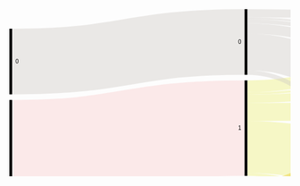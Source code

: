 <svg width="848" height="520" xmlns="http://www.w3.org/2000/svg"><g transform="translate(0, 10)"><g class="links" fill="none" stroke-opacity="0.4"><path d="M5,247.86301038898281C213.25,247.86301038898281,213.25,212.86301038898262,421.5,212.86301038898262" stroke-width="170.8480309253443" style="stroke: rgb(247, 203, 203);"></path><path d="M5,381.85914472094703C213.25,381.85914472094703,213.25,356.85914472094703,421.5,356.85914472094703" stroke-width="97.1442377385842" style="stroke: rgb(247, 203, 203);"></path><path d="M5,443.4706450833534C213.25,443.4706450833534,213.25,428.4706450833533,421.5,428.4706450833533" stroke-width="26.078762986228558" style="stroke: rgb(247, 203, 203);"></path><path d="M5,459.5880647499396C213.25,459.5880647499396,213.25,454.58806474993986,421.5,454.58806474993986" stroke-width="6.156076346943706" style="stroke: rgb(247, 203, 203);"></path><path d="M5,463.4778932109205C213.25,463.4778932109205,213.25,468.47789321092074,421.5,468.47789321092074" stroke-width="1.6235805750181203" style="stroke: rgb(247, 203, 203);"></path><path d="M5,464.5264556656198C213.25,464.5264556656198,213.25,479.52645566561995,421.5,479.52645566561995" stroke-width="0.4735443343802851" style="stroke: rgb(247, 203, 203);"></path><path d="M5,464.86470161874854C213.25,464.86470161874854,213.25,489.86470161874865,421.5,489.86470161874865" stroke-width="0.20294757187726503" style="stroke: rgb(247, 203, 203);"></path><path d="M5,464.9830877023436C213.25,464.9830877023436,213.25,499.98308770234365,421.5,499.98308770234365" stroke-width="0.03382459531287751" style="stroke: rgb(247, 203, 203);"></path><path d="M5,93.7194974631553C213.25,93.7194974631553,213.25,58.719497463155214,421.5,58.719497463155214" stroke-width="117.43899492631071" style="stroke: rgb(205, 201, 196);"></path><path d="M426.5,246.60304421357793C634.75,246.60304421357793,634.75,344.2957236047354,843,344.2957236047354" stroke-width="93.42353225416768" style="stroke: rgb(234, 238, 115);"></path><path d="M426.5,183.77385841990795C634.75,183.77385841990795,634.75,180.6136748006768,843,180.6136748006768" stroke-width="32.23483933317227" style="stroke: rgb(234, 238, 115);"></path><path d="M426.5,137.99226866392826C634.75,137.99226866392826,634.75,35.06402512684235,843,35.06402512684235" stroke-width="21.106547475235566" style="stroke: rgb(234, 238, 115);"></path><path d="M426.5,150.98091326407322C634.75,150.98091326407322,634.75,87.16356607876315,843,87.16356607876315" stroke-width="3.7883546750422807" style="stroke: rgb(234, 238, 115);"></path><path d="M426.5,295.8009180961583C634.75,295.8009180961583,634.75,482.6431505194491,843,482.6431505194491" stroke-width="4.972215510992994" style="stroke: rgb(234, 238, 115);"></path><path d="M426.5,160.2657646774581C634.75,160.2657646774581,634.75,118.92969316259985,843,118.92969316259985" stroke-width="14.781348151727471" style="stroke: rgb(234, 238, 115);"></path><path d="M426.5,148.81613916404908C634.75,148.81613916404908,634.75,70.90601594588081,843,70.90601594588081" stroke-width="0.5411935250060401" style="stroke: rgb(234, 238, 115);"></path><path d="M426.5,76.56197149069808C634.75,76.56197149069808,634.75,264.68953853587817,843,264.68953853587817" stroke-width="65.78883788354675" style="stroke: rgb(205, 201, 196);"></path><path d="M426.5,7.255375694612083C634.75,7.255375694612083,634.75,17.25537569461234,843,17.25537569461234" stroke-width="14.51075138922445" style="stroke: rgb(205, 201, 196);"></path><path d="M426.5,34.58564870741711C634.75,34.58564870741711,634.75,155.41435129258304,843,155.41435129258304" stroke-width="18.16380768301522" style="stroke: rgb(205, 201, 196);"></path><path d="M426.5,21.799951679149412C634.75,21.799951679149412,634.75,107.83522589997601,843,107.83522589997601" stroke-width="7.407586373520174" style="stroke: rgb(205, 201, 196);"></path><path d="M426.5,113.44769267939101C634.75,113.44769267939101,634.75,476.165740517033,843,476.165740517033" stroke-width="7.982604493839092" style="stroke: rgb(205, 201, 196);"></path><path d="M426.5,16.607876298622713C634.75,16.607876298622713,634.75,83.7811065474754,843,83.7811065474754" stroke-width="2.976564387533221" style="stroke: rgb(205, 201, 196);"></path><path d="M426.5,14.815172747040206C634.75,14.815172747040206,634.75,70.3309978255619,843,70.3309978255619" stroke-width="0.6088427156317952" style="stroke: rgb(205, 201, 196);"></path><path d="M426.5,373.7376177820729C634.75,373.7376177820729,634.75,418.8789562696303,843,418.8789562696303" stroke-width="55.74293307562213" style="stroke: rgb(232, 199, 26);"></path><path d="M426.5,324.92872674559067C634.75,324.92872674559067,634.75,130.0410727228801,843,130.0410727228801" stroke-width="7.441410968833051" style="stroke: rgb(232, 199, 26);"></path><path d="M426.5,403.5201739550616C634.75,403.5201739550616,634.75,487.04034791012316,843,487.04034791012316" stroke-width="3.8221792703551585" style="stroke: rgb(232, 199, 26);"></path><path d="M426.5,313.2085044696786C634.75,313.2085044696786,634.75,50.53877748248381,843,50.53877748248381" stroke-width="9.842957236047354" style="stroke: rgb(232, 199, 26);"></path><path d="M426.5,337.25779173713454C634.75,337.25779173713454,634.75,205.33945397439024,843,205.33945397439024" stroke-width="17.21671901425465" style="stroke: rgb(232, 199, 26);"></path><path d="M426.5,319.87194974631547C634.75,319.87194974631547,634.75,90.39381493114296,843,90.39381493114296" stroke-width="2.672143029717323" style="stroke: rgb(232, 199, 26);"></path><path d="M426.5,318.3329306595795C634.75,318.3329306595795,634.75,71.37956028026109,843,71.37956028026109" stroke-width="0.40589514375453006" style="stroke: rgb(232, 199, 26);"></path><path d="M426.5,421.4182169606184C634.75,421.4182169606184,634.75,134.77651606668294,843,134.77651606668294" stroke-width="2.0294757187726504" style="stroke: rgb(221, 155, 112);"></path><path d="M426.5,416.91954578400566C634.75,416.91954578400566,634.75,56.948538294274094,843,56.948538294274094" stroke-width="2.976564387533221" style="stroke: rgb(221, 155, 112);"></path><path d="M426.5,434.40686156076333C634.75,434.40686156076333,634.75,453.0079729403237,843,453.0079729403237" stroke-width="12.515100265764678" style="stroke: rgb(221, 155, 112);"></path><path d="M426.5,425.2911331239428C634.75,425.2911331239428,634.75,216.80599178545575,843,216.80599178545575" stroke-width="5.716356607876299" style="stroke: rgb(221, 155, 112);"></path><path d="M426.5,419.69316259966166C634.75,419.69316259966166,634.75,92.44020294757205,843,92.44020294757205" stroke-width="1.4206330031408554" style="stroke: rgb(221, 155, 112);"></path><path d="M426.5,418.6953370379317C634.75,418.6953370379317,634.75,71.87001691229783,843,71.87001691229783" stroke-width="0.5750181203189176" style="stroke: rgb(221, 155, 112);"></path><path d="M426.5,441.0872191350566C634.75,441.0872191350566,634.75,489.3742449867117,843,489.3742449867117" stroke-width="0.8456148828219376" style="stroke: rgb(221, 155, 112);"></path><path d="M426.5,456.44841749214817C634.75,456.44841749214817,634.75,460.31408552790526,843,460.31408552790526" stroke-width="2.0971249093984055" style="stroke: rgb(250, 88, 13);"></path><path d="M426.5,454.65571394056565C634.75,454.65571394056565,634.75,220.4083111862772,843,220.4083111862772" stroke-width="1.4882821937666104" style="stroke: rgb(250, 88, 13);"></path><path d="M426.5,453.7593621647744C634.75,453.7593621647744,634.75,135.94346460497724,843,135.94346460497724" stroke-width="0.3044213578158976" style="stroke: rgb(250, 88, 13);"></path><path d="M426.5,453.23508093742475C634.75,453.23508093742475,634.75,93.52258999758412,843,93.52258999758412" stroke-width="0.7441410968833052" style="stroke: rgb(250, 88, 13);"></path><path d="M426.5,452.1188692920998C634.75,452.1188692920998,634.75,59.045663203672504,843,59.045663203672504" stroke-width="1.2176854312635903" style="stroke: rgb(250, 88, 13);"></path><path d="M426.5,457.58154143512957C634.75,457.58154143512957,634.75,489.8816139164049,843,489.8816139164049" stroke-width="0.16912297656438754" style="stroke: rgb(250, 88, 13);"></path><path d="M426.5,452.79536119835734C634.75,452.79536119835734,634.75,72.22517516308304,843,72.22517516308304" stroke-width="0.13529838125151003" style="stroke: rgb(250, 88, 13);"></path><path d="M426.5,469.03599903358315C634.75,469.03599903358315,634.75,461.61633244745104,843,461.61633244745104" stroke-width="0.5073689296931626" style="stroke: rgb(191, 119, 119);"></path><path d="M426.5,468.30877023435636C634.75,468.30877023435636,634.75,136.1971490698238,843,136.1971490698238" stroke-width="0.20294757187726503" style="stroke: rgb(191, 119, 119);"></path><path d="M426.5,467.8352258999761C634.75,467.8352258999761,634.75,59.82362889586869,843,59.82362889586869" stroke-width="0.3382459531287751" style="stroke: rgb(191, 119, 119);"></path><path d="M426.5,468.5962792945158C634.75,468.5962792945158,634.75,221.3384875573813,843,221.3384875573813" stroke-width="0.3720705484416526" style="stroke: rgb(191, 119, 119);"></path><path d="M426.5,468.1058226624791C634.75,468.1058226624791,634.75,93.99613433196441,843,93.99613433196441" stroke-width="0.20294757187726503" style="stroke: rgb(191, 119, 119);"></path><path d="M426.5,479.62792945155854C634.75,479.62792945155854,634.75,461.97149069823627,843,461.97149069823627" stroke-width="0.20294757187726503" style="stroke: rgb(175, 64, 64);"></path><path d="M426.5,479.30659579608624C634.75,479.30659579608624,634.75,94.11452041555947,843,94.11452041555947" stroke-width="0.03382459531287751" style="stroke: rgb(175, 64, 64);"></path><path d="M426.5,479.4249818796813C634.75,479.4249818796813,634.75,221.62599661754078,843,221.62599661754078" stroke-width="0.20294757187726503" style="stroke: rgb(175, 64, 64);"></path><path d="M426.5,479.7463155351536C634.75,479.7463155351536,634.75,489.98308770234354,843,489.98308770234354" stroke-width="0.03382459531287751" style="stroke: rgb(175, 64, 64);"></path><path d="M426.5,489.78014013046646C634.75,489.78014013046646,634.75,136.3155351534189,843,136.3155351534189" stroke-width="0.03382459531287751" style="stroke: rgb(227, 42, 42);"></path><path d="M426.5,489.9154385117179C634.75,489.9154385117179,634.75,462.1237013771442,843,462.1237013771442" stroke-width="0.10147378593863252" style="stroke: rgb(227, 42, 42);"></path><path d="M426.5,489.83087702343573C634.75,489.83087702343573,634.75,221.7612949987923,843,221.7612949987923" stroke-width="0.06764919062575502" style="stroke: rgb(227, 42, 42);"></path><path d="M426.5,499.98308770234365C634.75,499.98308770234365,634.75,60.009664170089515,843,60.009664170089515" stroke-width="0.03382459531287751" style="stroke: rgb(219, 14, 14);"></path></g><g class="nodes" font-family="Arial, Helvetica" font-size="10"><g><rect x="0" y="34.99999999999994" height="117.43899492631073" width="5" fill="#000"></rect><text x="11" y="93.7194974631553" dy="0.35em" text-anchor="start">0</text></g><g><rect x="0" y="162.43899492631067" height="302.5610050736894" width="5" fill="#000"></rect><text x="11" y="313.71949746315534" dy="0.35em" text-anchor="start">1</text></g><g><rect x="843" y="10.000000000000114" height="50.02657646774588" width="5" fill="#000"></rect><text x="837" y="35.013288233873055" dy="0.35em" text-anchor="end">Injury with Unknown Severity</text></g><g><rect x="843" y="70.026576467746" height="2.266247885962798" width="5" fill="#000"></rect><text x="837" y="71.1597004107274" dy="0.35em" text-anchor="end">Killed</text></g><g><rect x="843" y="82.2928243537088" height="11.838608359507134" width="5" fill="#000"></rect><text x="837" y="88.21212853346236" dy="0.35em" text-anchor="end">Major Injury</text></g><g><rect x="843" y="104.13143271321593" height="32.20101473785951" width="5" fill="#000"></rect><text x="837" y="120.23194008214568" dy="0.35em" text-anchor="end">Minor Injury</text></g><g><rect x="843" y="146.33244745107544" height="75.46267214302935" width="5" fill="#000"></rect><text x="837" y="184.06378352259011" dy="0.35em" text-anchor="end">Moderate Injury</text></g><g><rect x="843" y="231.7951195941048" height="230.3793186760087" width="5" fill="#000"></rect><text x="837" y="346.9847789321091" dy="0.35em" text-anchor="end">Not Injured</text></g><g><rect x="843" y="472.17443827011346" height="17.82556172988643" width="5" fill="#000"></rect><text x="837" y="481.08721913505667" dy="0.35em" text-anchor="end">Unknown</text></g><g><rect x="421.5" y="-1.4210854715202004e-13" height="117.43899492631061" width="5" fill="#000"></rect><text x="415.5" y="58.719497463155164" dy="0.35em" text-anchor="end">0</text></g><g><rect x="421.5" y="127.43899492631047" height="170.84803092534446" width="5" fill="#000"></rect><text x="415.5" y="212.8630103889827" dy="0.35em" text-anchor="end">1</text></g><g><rect x="421.5" y="308.2870258516549" height="97.14423773858414" width="5" fill="#000"></rect><text x="415.5" y="356.859144720947" dy="0.35em" text-anchor="end">2</text></g><g><rect x="421.5" y="415.43126359023904" height="26.07876298622898" width="5" fill="#000"></rect><text x="415.5" y="428.47064508335353" dy="0.35em" text-anchor="end">3</text></g><g><rect x="421.5" y="451.510026576468" height="6.156076346943678" width="5" fill="#000"></rect><text x="415.5" y="454.58806474993986" dy="0.35em" text-anchor="end">4</text></g><g><rect x="421.5" y="467.6661029234117" height="1.6235805750180816" width="5" fill="#000"></rect><text x="415.5" y="468.47789321092074" dy="0.35em" text-anchor="end">5</text></g><g><rect x="421.5" y="479.2896834984298" height="0.4735443343802217" width="5" fill="#000"></rect><text x="415.5" y="479.5264556656199" dy="0.35em" text-anchor="end">6</text></g><g><rect x="421.5" y="489.76322783281" height="0.20294757187718915" width="5" fill="#000"></rect><text x="415.5" y="489.8647016187486" dy="0.35em" text-anchor="end">7</text></g><g><rect x="421.5" y="499.9661754046872" height="0.0338245953129217" width="5" fill="#000"></rect><text x="415.5" y="499.98308770234365" dy="0.35em" text-anchor="end">8</text></g></g></g></svg>

